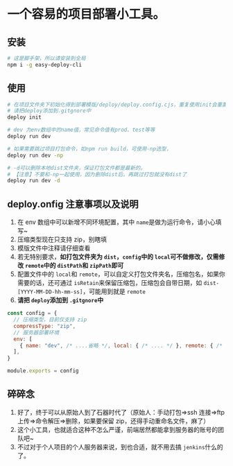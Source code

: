 # 一个容易的项目部署小工具。

## 安装

```bash
# 这是脚手架，所以请安装到全局
npm i -g easy-deploy-cli
```

## 使用

```bash
# 在项目文件夹下初始化得到部署模版/deploy/deploy.config.cjs，重复使用init会重置原来的模版。
# 请把deploy添加到.gitgnore中
deploy init

# dev 为env数组中的name值，常见命令值有prod、test等等
deploy run dev

# 如果需要跳过项目打包命令，如npm run build，可使用-np选型，
deploy run dev -np

# -d可以删除本地dist文件夹，保证打包文件都是最新的。
# 【注意】不要和-np一起使用，因为删除dist后，再跳过打包就没有dist了
deploy run dev -d
```

## deploy.onfig 注意事项以及说明

1. 在 env 数组中可以新增不同环境配置，其中 `name`是做为运行命令，请小心填写~
2. 压缩类型现在只支持 zip，别瞎填
3. 模版文件中注释请仔细查看
4. 若无特别要求，**如打包文件夹为 `dist`，`config`中的 `local`可不做修改，仅需修改 `remote`中的 `distPath`和 `zipPath`即可**
5. 配置文件中的 `local`和 `remote`，可以自定义打包文件夹名，压缩包名，如果你需要的话，还可通过 `isRetain`来保留压缩包，压缩包会自带日期，如 `dist-[YYYY-MM-DD-hh-mm-ss]`，可能用到就是 `remote`
6. **请把 `deploy`添加到 `.gitgnore`中**

```js
const config = {
  // 压缩类型，目前仅支持 zip
  compressType: "zip",
  // 服务器部署环境
  env: [
    { name: "dev", /* ....省略 */, local: { /* .... */ }, remote: { /* .... */ }}},
  ],
}

module.exports = config

```

## 碎碎念

1. 好了，终于可以从原始人到了石器时代了（原始人：手动打包=>ssh 连接=>ftp 上传=>命令解压=>删除，如果要保留 zip，还得手动重命名文件，麻了）
2. 这个小工具，也就适合这种不怎么严谨，前端居然都能拿到服务器的账号的团队吧~
3. 不过对于个人项目的个人服务器来说，到也合适，就不用去搞 `jenkins`什么的了。
